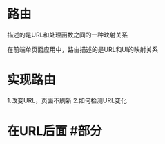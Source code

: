 # 路由
描述的是URL和处理函数之间的一种映射关系

在前端单页面应用中，路由描述的是URL和UI的映射关系

# 实现路由
1.改变URL，页面不刷新
2.如何检测URL变化

# 在URL后面 #部分
